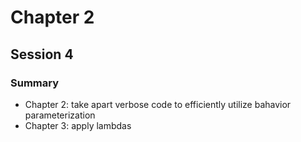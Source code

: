 # Chapter 2

## Session 4

### Summary 

* Chapter 2: take apart verbose code to efficiently utilize bahavior parameterization
* Chapter 3: apply lambdas
